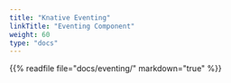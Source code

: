 ```yaml
---
title: "Knative Eventing"
linkTitle: "Eventing Component"
weight: 60
type: "docs"
---
```


{{% readfile file="docs/eventing/" markdown="true" %}}
